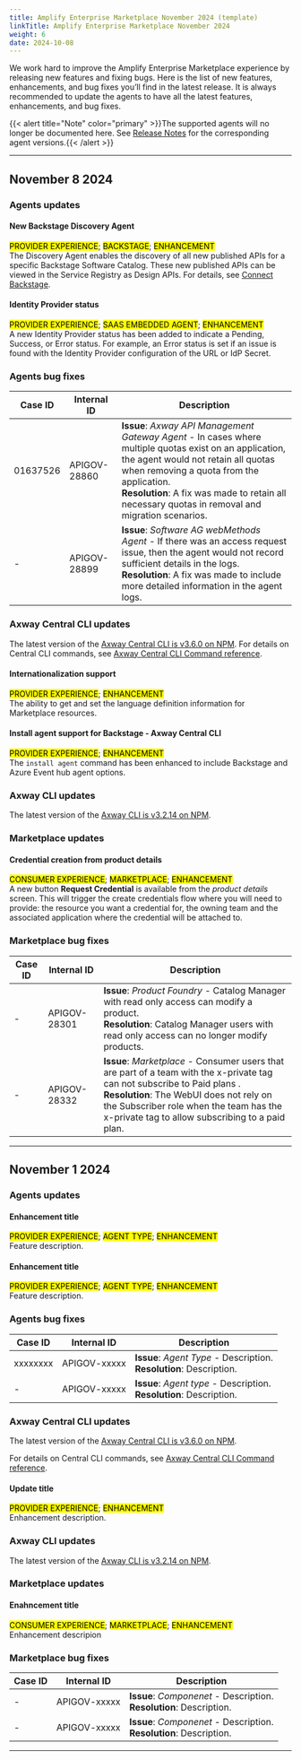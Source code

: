 ```yaml
---
title: Amplify Enterprise Marketplace November 2024 (template)
linkTitle: Amplify Enterprise Marketplace November 2024
weight: 6
date: 2024-10-08
---
```

We work hard to improve the Amplify Enterprise Marketplace experience by releasing new features and fixing bugs. Here is the list of new features, enhancements, and bug fixes you’ll find in the latest release. It is always recommended to update the agents to have all the latest features, enhancements, and bug fixes.

{{< alert title="Note" color="primary" >}}The supported agents will no longer be documented here. See [Release Notes](/docs/amplify_relnotes) for the corresponding agent versions.{{< /alert >}}

---

## November 8 2024

### Agents updates

#### New Backstage Discovery Agent

<mark>PROVIDER EXPERIENCE</mark>; <mark>BACKSTAGE</mark>; <mark>ENHANCEMENT</mark> <br />
The Discovery Agent enables the discovery of all new published APIs for a specific Backstage Software Catalog. These new published APIs can be viewed in the Service Registry as Design APIs. For details, see [Connect Backstage](/docs/connect_manage_environ/connect_backstage).

#### Identity Provider status

<mark>PROVIDER EXPERIENCE</mark>; <mark>SAAS EMBEDDED AGENT</mark>; <mark>ENHANCEMENT</mark> <br />
A new Identity Provider status has been added to indicate a Pending, Success, or Error status.  For example, an Error status is set if an issue is found with the Identity Provider configuration of the URL or IdP Secret.

<!--### Agents known issues (hidden if none)-->

### Agents bug fixes

| Case ID     | Internal ID  | Description                                       |
|-------------|--------------|---------------------------------------------------|
| 01637526    | APIGOV-28860 | **Issue**: *Axway API Management Gateway Agent* - In cases where multiple quotas exist on an application, the agent would not retain all quotas when removing a quota from the application. <br />**Resolution**: A fix was made to retain all necessary quotas in removal and migration scenarios. |
| -           | APIGOV-28899 |**Issue**: *Software AG webMethods Agent* - If there was an access request issue, then the agent would not record sufficient details in the logs. <br />**Resolution**: A fix was made to include more detailed information in the agent logs. |

### Axway Central CLI updates

The latest version of the [Axway Central CLI is v3.6.0 on NPM](https://www.npmjs.com/package/@axway/axway-central-cli/v/3.6.0). For details on Central CLI commands, see [Axway Central CLI Command reference](/docs/integrate_with_central/cli_central/cli_command_reference).

#### Internationalization support

<mark>PROVIDER EXPERIENCE</mark>; <mark>ENHANCEMENT</mark> <br />
The ability to get and set the language definition information for Marketplace resources.

#### Install agent support for Backstage - Axway Central CLI

<mark>PROVIDER EXPERIENCE</mark>; <mark>ENHANCEMENT</mark> <br />
The `install agent` command has been enhanced to include Backstage and Azure Event hub agent options.

<!--### Axway Central CLI known issues (hidden if none)-->

<!--### Axway Central CLI bug fixes (hidden if none)-->

### Axway CLI updates

The latest version of the [Axway CLI is v3.2.14 on NPM](https://www.npmjs.com/package/@axway/axway/v/3.2.14).

<!--### Axway CLI known issues (hidden if none)-->

<!--### Axway CLI bug fixes (hidden if none)-->

### Marketplace updates

#### Credential creation from product details

<mark>CONSUMER EXPERIENCE</mark>; <mark>MARKETPLACE</mark>; <mark>ENHANCEMENT</mark> <br />
A new button **Request Credential** is available from the *product details* screen. This will trigger the create credentials flow where you will need to provide: the resource you want a credential for, the owning team and the associated application where the credential will be attached to.

<!--### Marketplace known issues (hidden if none)-->

### Marketplace bug fixes

| Case ID   | Internal ID  | Description                                       |
|-----------|--------------|---------------------------------------------------|
| -         | APIGOV-28301 | **Issue**: *Product Foundry* - Catalog Manager with read only access can modify a product. <br />**Resolution**: Catalog Manager users with read only access can no longer modify products. |
| -         | APIGOV-28332 | **Issue**: *Marketplace* - Consumer users that are part of a team with the x-private tag can not subscribe to Paid plans . <br />**Resolution**: The WebUI does not rely on the Subscriber role when the team has the x-private tag to allow subscribing to a paid plan. |

---

## November 1 2024

### Agents updates

#### Enhancement title

<mark>PROVIDER EXPERIENCE</mark>; <mark>AGENT TYPE</mark>; <mark>ENHANCEMENT</mark> <br />Feature description.

#### Enhancement title

<mark>PROVIDER EXPERIENCE</mark>; <mark>AGENT TYPE</mark>; <mark>ENHANCEMENT</mark> <br />Feature description.

<!--### Agents known issues (hidden if none)-->

### Agents bug fixes

| Case ID     | Internal ID  | Description                                       |
|-------------|--------------|---------------------------------------------------|
| xxxxxxxx    | APIGOV-xxxxx | **Issue**: *Agent Type* - Description. <br />**Resolution**: Description. |
| -           | APIGOV-xxxxx |**Issue**: *Agent type* - Description. <br />**Resolution**: Description. |

### Axway Central CLI updates

The latest version of the [Axway Central CLI is v3.6.0 on NPM](https://www.npmjs.com/package/@axway/axway-central-cli/v/3.6.0).

For details on Central CLI commands, see [Axway Central CLI Command reference](/docs/integrate_with_central/cli_central/cli_command_reference).

#### Update title

<mark>PROVIDER EXPERIENCE</mark>; <mark>ENHANCEMENT</mark> <br />
Enhancement description.

<!--### Axway Central CLI known issues (hidden if none)-->

<!--### Axway Central CLI bug fixes (hidden if none)-->

### Axway CLI updates

The latest version of the [Axway CLI is v3.2.14 on NPM](https://www.npmjs.com/package/@axway/axway/v/3.2.14).

<!--### Axway CLI known issues (hidden if none)-->

<!--### Axway CLI bug fixes (hidden if none)-->

### Marketplace updates

#### Enahncement title

<mark>CONSUMER EXPERIENCE</mark>; <mark>MARKETPLACE</mark>; <mark>ENHANCEMENT</mark> <br />
Enhancement descripion

<!--### Marketplace known issues (hidden if none)-->

### Marketplace bug fixes

| Case ID   | Internal ID  | Description                                       |
|-----------|--------------|---------------------------------------------------|
| -         | APIGOV-xxxxx | **Issue**: *Componenet* - Description. <br />**Resolution**: Description. |
| -         | APIGOV-xxxxx | **Issue**: *Componenet* - Description. <br />**Resolution**: Description. |

---